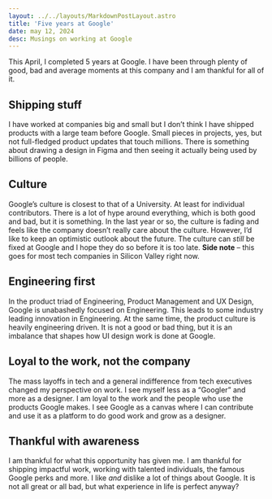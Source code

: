 ```yaml
---
layout: ../../layouts/MarkdownPostLayout.astro
title: 'Five years at Google'
date: may 12, 2024
desc: Musings on working at Google
---
```


This April, I completed 5 years at Google. I have been through plenty of good, bad and average moments at this company and I am thankful for all of it. 

## Shipping stuff 
I have worked at companies big and small but I don’t think I have shipped products with a large team before Google. Small pieces in projects, yes, but not full-fledged product updates that touch millions. There is something about drawing a design in Figma and then seeing it actually being used by billions of people. 

## Culture 
Google’s culture is closest to that of a University. At least for individual contributors. There is a lot of hype around everything, which is both good and bad, but it is something. In the last year or so, the culture is fading and feels like the company doesn’t really care about the culture. However, I’d like to keep an optimistic outlook about the future. The culture can _still_ be fixed at Google and I hope they do so before it is too late. **Side note** – this goes for most tech companies in Silicon Valley right now.

## Engineering first
In the product triad of Engineering, Product Management and UX Design, Google is unabashedly focused on Engineering. This leads to some industry leading innovation in Engineering. At the same time, the product culture is heavily engineering driven. It is not a good or bad thing, but it is an imbalance that shapes how UI design work is done at Google.

## Loyal to the work, not the company 
The mass layoffs in tech and a general indifference from tech executives changed my perspective on work. I see myself less as a “Googler” and more as a designer. I am loyal to the work and the people who use the products Google makes. I see Google as a canvas where I can contribute and use it as a platform to do good work and grow as a designer. 

## Thankful with awareness
I am thankful for what this opportunity has given me. I am thankful for shipping impactful work, working with talented individuals, the famous Google perks and more. I like _and_ dislike a lot of things about Google. It is not all great or all bad, but what experience in life is perfect anyway? 
